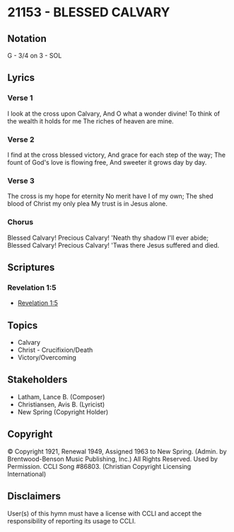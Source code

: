 # 21153 - BLESSED CALVARY

## Notation

G - 3/4 on 3 - SOL

## Lyrics

### Verse 1

I look at the cross upon Calvary, And O what a wonder divine! To think of the wealth it holds for me The riches of heaven are mine.

### Verse 2

I find at the cross blessed victory, And grace for each step of the way; The fount of God's love is flowing free, And sweeter it grows day by day.

### Verse 3

The cross is my hope for eternity No merit have I of my own; The shed blood of Christ my only plea My trust is in Jesus alone.

### Chorus

Blessed Calvary! Precious Calvary! 'Neath thy shadow I'll ever abide; Blessed Calvary! Precious Calvary! 'Twas there Jesus suffered and died.


## Scriptures

### Revelation 1:5

- [Revelation 1:5](https://www.biblegateway.com/passage/?search=Revelation%201%3A5)


## Topics

- Calvary
- Christ - Crucifixion/Death
- Victory/Overcoming

## Stakeholders

- Latham, Lance B. (Composer)
- Christiansen, Avis B. (Lyricist)
- New Spring (Copyright Holder)

## Copyright

© Copyright 1921, Renewal 1949, Assigned 1963 to New Spring.  (Admin. by Brentwood-Benson Music Publishing, Inc.) All Rights Reserved. Used by Permission. CCLI Song #86803.
(Christian Copyright Licensing International)

## Disclaimers

User(s) of this hymn must have a license with CCLI and accept the responsibility of reporting its usage to CCLI.

